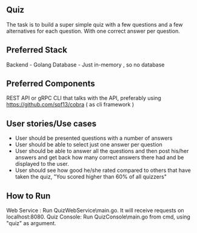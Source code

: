 ## Quiz
The task is to build a super simple quiz with a few questions and a few alternatives for each question. With one correct answer per question.

## Preferred Stack
Backend - Golang
Database - Just in-memory , so no database

## Preferred Components
REST API or gRPC
CLI that talks with the API, preferably using https://github.com/spf13/cobra ( as cli framework )

## User stories/Use cases
- User should be presented questions with a number of answers
- User should be able to select just one answer per question
- User should be able to answer all the questions and then post his/her answers and get back how many correct answers there had and be displayed to the user.
- User should see how good he/she rated compared to others that have taken the quiz, "You scored higher than 60% of all quizzers" 

## How to Run
Web Service : Run QuizWebService\main.go. It will receive requests on localhost:8080. 
Quiz Console: Run QuizConsole\main.go from cmd, using "quiz" as argument.

